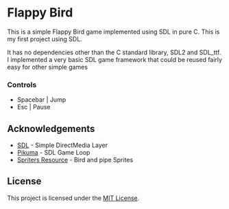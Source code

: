 # Flappy Bird

This is a simple Flappy Bird game implemented using SDL in pure C.
This is my first project using SDL.

It has no dependencies other than the C standard library, SDL2 and SDL_ttf.
I implemented a very basic SDL game framework that could be reused fairly easy for other simple games

### Controls
- Spacebar | Jump
- Esc      | Pause

## Acknowledgements

- [SDL](https://www.libsdl.org/) - Simple DirectMedia Layer
- [Pikuma](https://www.youtube.com/watch?v=XfZ6WrV5Z7Y) - SDL Game Loop
- [Spriters Resource](https://www.spriters-resource.com/) - Bird and pipe Sprites

## License

This project is licensed under the [MIT License](LICENSE.md).